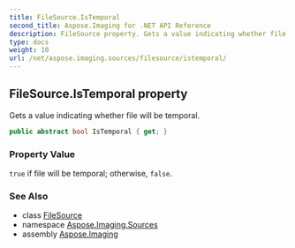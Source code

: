 ```yaml
---
title: FileSource.IsTemporal
second_title: Aspose.Imaging for .NET API Reference
description: FileSource property. Gets a value indicating whether file will be temporal
type: docs
weight: 10
url: /net/aspose.imaging.sources/filesource/istemporal/
---
```

## FileSource.IsTemporal property

Gets a value indicating whether file will be temporal.

```csharp
public abstract bool IsTemporal { get; }
```

### Property Value

`true` if file will be temporal; otherwise, `false`.

### See Also

* class [FileSource](../)
* namespace [Aspose.Imaging.Sources](../../filesource/)
* assembly [Aspose.Imaging](../../../)


